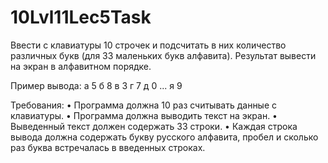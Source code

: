 # 10Lvl11Lec5Task
Ввести с клавиатуры 10 строчек и подсчитать в них количество различных букв (для 33 маленьких букв алфавита). Результат вывести на экран в алфавитном порядке.

Пример вывода:
а 5
б 8
в 3
г 7
д 0
...
я 9

Требования:
•	Программа должна 10 раз считывать данные с клавиатуры.
•	Программа должна выводить текст на экран.
•	Выведенный текст должен содержать 33 строки.
•	Каждая строка вывода должна содержать букву русского алфавита, пробел и сколько раз буква встречалась в введенных строках.
